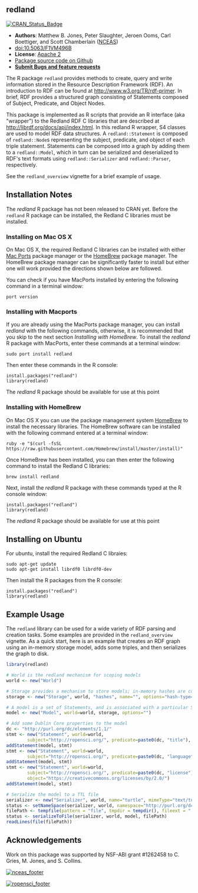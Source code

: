 ## redland
[![CRAN_Status_Badge](http://www.r-pkg.org/badges/version/redland)](http://cran.r-project.org/package=redland)

- **Authors**: Matthew B. Jones, Peter Slaughter, Jeroen Ooms, Carl Boettiger, and Scott Chamberlain ([NCEAS](http://www.nceas.ucsb.edu))
- [doi:10.5063/F1VM496B](http://doi.org/10.5063/F1VM496B)
- **License**: [Apache 2](http://opensource.org/licenses/Apache-2.0)
- [Package source code on Github](https://github.com/ropensci/redland-bindings)
- [**Submit Bugs and feature requests**](https://github.com/ropensci/redland-bindings/issues)

The R package `redland` provides methods to create, query and write information 
stored in the Resource Description Framework (RDF). An introduction to RDF can be 
found at http://www.w3.org/TR/rdf-primer.  In brief, RDF provides a structured
graph consisting of Statements composed of Subject, Predicate, and Object Nodes.

This package is implemented as R scripts that provide an R interface (aka 
"wrapper") to the Redland RDF C libraries that are described at 
http://librdf.org/docs/api/index.html.  In this redland R wrapper, S4 classes are
used to model RDF data structures.   A `redland::Statement` is composed of 
`redland::Node`s representing the subject, predicate, and object of each triple 
statement.  Statements can be composed into a graph by adding them to a 
`redland::Model`, which in turn can be serialized and deserialized to RDF's text 
formats using `redland::Serializer` and `redland::Parser`, respectively.

See the `redland_overview` vignette for a brief example of usage.

## Installation Notes 

The *redland* R package has not been released to CRAN yet. Before the `redland` R package can be installed, the Redland C libraries must be installed.

### Installing on Mac OS X

On Mac OS X, the required Redland C libraries can be installed with either [Mac Ports](https://www.macports.org) package manager
or the [HomeBrew](http://brew.sh) package manager. The HomeBrew package manager can be significantly faster to install
but either one will work provided the directions shown below are followed.

You can check if you have MacPorts installed by entering the following command in a terminal window:

```
port version
```

### Installing with Macports
If you are already using the MacPorts package manager, you can install *redland* with the following commands, 
otherwise, it is recommended that you skip to the next section *Installing with HomeBrew*. To install
the *redland* R package with MacPorts, enter these commands at a terminal window:

```
sudo port install redland
```
Then enter these commands in the R console:
```
install.packages("redland")
library(redland)
```

The *redland* R package should be available for use at this point

### Installing with HomeBrew
On Mac OS X you can use the package management system [HomeBrew](http://brew.sh) to install the 
necessary libraries. The HomeBrew software can be installed with the following command entered at a terminal window:

```
ruby -e "$(curl -fsSL https://raw.githubusercontent.com/Homebrew/install/master/install)"
```

Once HomeBrew has been installed, you can then enter the following command to install the Redland C libraries:

```
brew install redland
```

Next, install the *redland* R package with these commands typed at the R console window:
```
install.packages("redland")
library(redland)
```
  
The *redland* R package should be available for use at this point

## Installing on Ubuntu

For ubuntu, install the required Redland C libraies:

```
sudo apt-get update
sudo apt-get install librdf0 librdf0-dev
```

Then install the R packages from the R console:

```
install.packages("redland")
library(redland)
```

## Example Usage

The `redland` library can be used for a wide variety of RDF parsing and creation tasks.  Some examples
are provided in the `redland_overview` vignette.  As a quick start, here is an example that
creates an RDF graph using an in-memory storage model, adds some triples, and then
serializes the graph to disk.

```r
library(redland)

# World is the redland mechanism for scoping models
world <- new("World")

# Storage provides a mechanism to store models; in-memory hashes are convenient for small models
storage <- new("Storage", world, "hashes", name="", options="hash-type='memory'")

# A model is a set of Statements, and is associated with a particular Storage instance
model <- new("Model", world=world, storage, options="")

# Add some Dublin Core properties to the model
dc <- "http://purl.org/dc/elements/1.1/"
stmt <- new("Statement", world=world, 
        subject="http://ropensci.org/", predicate=paste0(dc, "title"), object="ROpenSci")
addStatement(model, stmt)
stmt <- new("Statement", world=world, 
        subject="http://ropensci.org/", predicate=paste0(dc, "language"), object="en")
addStatement(model, stmt)
stmt <- new("Statement", world=world, 
        subject="http://ropensci.org/", predicate=paste0(dc, "license"), 
        object="https://creativecommons.org/licenses/by/2.0/")
addStatement(model, stmt)

# Serialize the model to a TTL file
serializer <- new("Serializer", world, name="turtle", mimeType="text/turtle")
status <- setNameSpace(serializer, world, namespace="http://purl.org/dc/elements/1.1/", prefix="dc")  
filePath <- tempfile(pattern = "file", tmpdir = tempdir(), fileext = ".ttl")
status <- serializeToFile(serializer, world, model, filePath)
readLines(file(filePath))
```

## Acknowledgements
Work on this package was supported by NSF-ABI grant #1262458 to C. Gries, M. Jones, and S. Collins. 

[![nceas_footer](https://www.nceas.ucsb.edu/files/newLogo_0.png)](http://www.nceas.ucsb.edu)

[![ropensci_footer](http://ropensci.org/public_images/github_footer.png)](http://ropensci.org)
